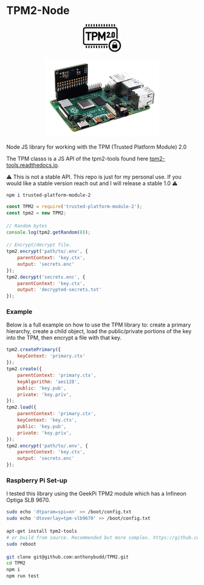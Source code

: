 # TPM2-Node

<p align="center">
    <img src="https://github.com/anthonybudd/TPM2/raw/main/docs/images/tpm-icon.png" width="100" alt="tpm icon">
</p>

<p align="center">
    <img src="https://github.com/anthonybudd/TPM2/raw/main/docs/images/geek-pi-tmp2.png" width="300" alt="geekpi tpm">
</p>

Node JS library for working with the TPM (Trusted Platform Module) 2.0

The TPM classs is a JS API of the tpm2-tools found here [tpm2-tools.readthedocs.io](https://tpm2-tools.readthedocs.io/en/latest/).

⚠️ This is not a stable API. This repo is just for my personal use. If you would like a stable version reach out and I will release a stable 1.0 ⚠️


```
npm i trusted-platform-module-2
```

```js
const TPM2 = require('trusted-platform-module-2');
const tpm2 = new TPM2;

// Random bytes
console.log(tpm2.getRandom(8));

// Encrypt/decrypt file.
tpm2.encrypt('path/to/.env', {
    parentContext: 'key.ctx',
    output: 'secrets.enc'
});
tpm2.decrypt('secrets.enc', {
    parentContext: 'key.ctx',
    output: 'decrypted-secrets.txt'
});
```


### Example
Below is a full example on how to use the TPM library to: create a primary hierarchy, create a child object, load the public/private portions of the key into the TPM, then encrypt a file with that key. 

```js
tpm2.createPrimary({
    keyContext: 'primary.ctx'
});
tpm2.create({
    parentContext: 'primary.ctx',
    keyAlgorithm: 'aes128',
    public: 'key.pub',
    private: 'key.priv',
});
tpm2.load({
    parentContext: 'primary.ctx',
    keyContext: 'key.ctx',
    public: 'key.pub',
    private: 'key.priv',
});
tpm2.encrypt('path/to/.env', {
    parentContext: 'key.ctx',
    output: 'secrets.enc'
});
```


### Raspberry Pi Set-up
I tested this library using the GeekPi TPM2 module which has a Infineon Optiga SLB 9670.


```sh
sudo echo 'dtparam=spi=on' >> /boot/config.txt
sudo echo 'dtoverlay=tpm-slb9670' >> /boot/config.txt

apt-get install tpm2-tools
# or build from source. Recommended but more complex. https://github.com/tpm2-software
sudo reboot

git clone git@github.com:anthonybudd/TPM2.git
cd TPM2
npm i
npm run test
```
